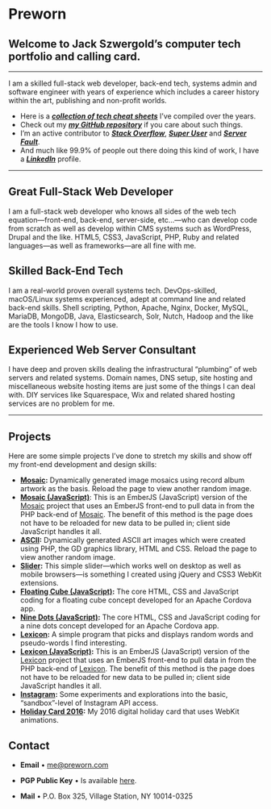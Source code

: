 # Preworn

## Welcome to Jack Szwergold’s computer tech portfolio and calling card.

***

I am a skilled full-stack web developer, back-end tech, systems admin and software engineer with years of experience which includes a career history within the art, publishing and non-profit worlds.

* Here is a ***[collection of tech cheat sheets][cheat_sheets]*** I’ve compiled over the years.
* Check out my ***[my GitHub repository][github]*** if you care about such things.
* I’m an active contributor to ***[Stack Overflow][stackoverflow]***, ***[Super User][superuser]*** and ***[Server Fault][serverfault]***.
* And much like 99.9% of people out there doing this kind of work, I have a ***[LinkedIn][linkedin]*** profile.

***

## Great Full-Stack Web Developer

I am a full-stack web developer who knows all sides of the web tech equation—front-end, back-end, server-side, etc…—who can develop code from scratch as well as develop within CMS systems such as WordPress, Drupal and the like. HTML5, CSS3, JavaScript, PHP, Ruby and related languages—as well as frameworks—are all fine with me.

## Skilled Back-End Tech

I am a real-world proven overall systems tech. DevOps-skilled, macOS/Linux systems experienced, adept at command line and related back-end skills. Shell scripting, Python, Apache, Nginx, Docker, MySQL, MariaDB, MongoDB, Java, Elasticsearch, Solr, Nutch, Hadoop and the like are the tools I know I how to use.

## Experienced Web Server Consultant

I have deep and proven skills dealing the infrastructural “plumbing” of  web servers and related systems. Domain names, DNS setup, site hosting and miscellaneous website hosting items are just some of the things I can deal with. DIY services like Squarespace, Wix and related shared hosting services are no problem for me.

***

## Projects

Here are some simple projects I’ve done to stretch my skills and show off my front-end development and design skills:

* **[Mosaic][mosaic]:** Dynamically generated image mosaics using record album artwork as the basis. Reload the page to view another random image.
* **[Mosaic (JavaScript)][mosaic_js]**: This is an EmberJS (JavaScript) version of the [Mosaic][mosaic] project that uses an EmberJS front-end to pull data in from the PHP back-end of [Mosaic][mosaic]. The benefit of this method is the page does not have to be reloaded for new data to be pulled in; client side JavaScript handles it all.
* **[ASCII][ascii]:** Dynamically generated ASCII art images which were created using PHP, the GD graphics library, HTML and CSS. Reload the page to view another random image.
* **[Slider][slider]:** This simple slider—which works well on desktop as well as mobile browsers—is something I created using jQuery and CSS3 WebKit extensions.
* **[Floating Cube (JavaScript)][floatingcube_js]:** The core HTML, CSS and JavaScript coding for a floating cube concept developed for an Apache Cordova app.
* **[Nine Dots (JavaScript)][ninedots_js]:** The core HTML, CSS and JavaScript coding for a nine dots concept developed for an Apache Cordova app.
* **[Lexicon][lexicon]:** A simple program that picks and displays random words and pseudo-words I find interesting.
* **[Lexicon (JavaScript)][lexicon_js]:** This is an EmberJS (JavaScript) version of the [Lexicon][lexicon] project that uses an EmberJS front-end to pull data in from the PHP back-end of [Lexicon][lexicon]. The benefit of this method is the page does not have to be reloaded for new data to be pulled in; client side JavaScript handles it all.
* **[Instagram][instagram]:** Some experiments and explorations into the basic, “sandbox”-level of Instagram API access. 
* **[Holiday Card 2016][holiday_card_2016]:** My 2016 digital holiday card that uses WebKit animations. 

## Contact

* **Email** • [me@preworn.com](mailto:me@preworn.com?Subject=Preworn%20Website%20Query)
* **PGP Public Key** • Is available [here][pgp_key].
* **Mail** • P.O. Box 325, Village Station, NY 10014-0325

  [cheat_sheets]: tutorials_and_cheat_sheets/ "Tutorials and Cheat Sheets"
  [mosaic]: projects/mosaic/ "Mosaic"
  [mosaic_js]: projects/mosaic_js/ "Mosaic (JavaScript)"
  [ascii]: projects/ascii/ "ASCII"
  [slider]: projects/slider/ "Slider"
  [floatingcube_js]: projects/floatingcube_js/ "Floating Cube (JavaScript)"
  [ninedots_js]: projects/ninedots_js/ "Nine Dots (JavaScript)"
  [lexicon]: projects/lexicon/ "Lexicon"
  [lexicon_js]: projects/lexicon_js/ "Lexicon (JavaScript)"  
  [instagram]: projects/instagram/ "Instagram"  
  [holiday_card_2016]: projects/holiday_card_2016/ "Holiday Card 2016"  
  [pgp_key]: pgp_public_key-preworn.asc.txt
  [stackoverflow]: http://stackoverflow.com/users/117259/jakegould "Stack Overflow"
  [superuser]: http://superuser.com/users/167207/jakegould "Super User"
  [serverfault]: http://serverfault.com/users/100013/jakegould "Server Fault"
  [linkedin]: http://www.linkedin.com/in/jackszwergold "Linked In"
  [github]: https://github.com/JackSzwergold

